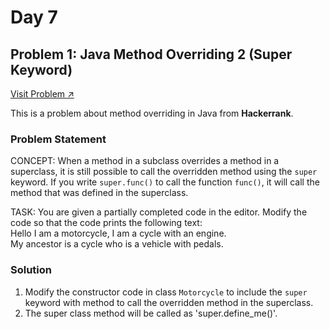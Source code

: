# Day 7

## Problem 1: Java Method Overriding 2 (Super Keyword)
[Visit Problem ↗](https://www.hackerrank.com/challenges/java-method-overriding-2-super-keyword/problem)

This is a problem about method overriding in Java from **Hackerrank**.

### Problem Statement

CONCEPT: When a method in a subclass overrides a method in a superclass, it is still possible to call the overridden method using the `super` keyword. If you write `super.func()` to call the function `func()`, it will call the method that was defined in the superclass.

TASK: You are given a partially completed code in the editor. Modify the code so that the code prints the following text:  
        Hello I am a motorcycle, I am a cycle with an engine.   
        My ancestor is a cycle who is a vehicle with pedals.  


### Solution

1. Modify the constructor code in class `Motorcycle` to include the `super` keyword with method to call the overridden method in the superclass.
2. The super class method will be called as 'super.define_me()'.





